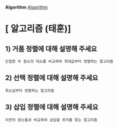 **Algorithm**
[Algorithm](https://gyoogle.dev/blog/algorithm/Bubble%20Sort.html)

# [ 알고리즘 (태훈)]

## 1) 거품 정렬에 대해 설명해 주세요

    인접한 두 원소의 대소를 비교하여 최대값부터 정렬하는 알고리즘

## 2) 선택 정렬에 대해 설명해 주세요

    최소값부터 정렬하는 알고리즘

## 3) 삽입 정렬에 대해 설명해 주세요

    이전의 원소들과 비교하여 삽입할 위치를 찾는 알고리즘
